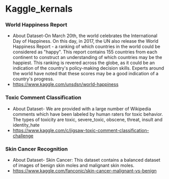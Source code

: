 # Kaggle_kernals

### World Happiness Report

- About Dataset-On March 20th, the world celebrates the International Day of Happiness. On this day, in 2017, the UN also release the World Happiness Report - a ranking of which countries in the world could be considered as "happy". This report contains 155 countries from each continent to construct an understanding of which countries may be the happiest. This ranking is revered across the globe, as it could be an indication of the country's policy-making decision skills. Experts around the world have noted that these scores may be a good indication of a country's progress.
- https://www.kaggle.com/unsdsn/world-happiness

### Toxic Comment Classification
- About Dataset- We are provided with a large number of Wikipedia comments which have been labeled by human raters for toxic behavior. The types of toxicity are toxic, severe_toxic, obscene, threat, insult and identity_hate
- https://www.kaggle.com/c/jigsaw-toxic-comment-classification-challenge

### Skin Cancer Recognition
- About Dataset- Skin Cancer: This dataset contains a balanced dataset of images of benign skin moles and malignant skin moles.
- https://www.kaggle.com/fanconic/skin-cancer-malignant-vs-benign

